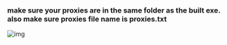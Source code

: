 ### make sure your proxies are in the same folder as the built exe. also make sure proxies file name is proxies.txt
![img](https://files.catbox.moe/3yap6v.png)
